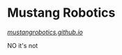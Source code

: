 # Mustang Robotics  
_[mustangrobotics.github.io](https://mustangrobotics.github.io/)_

NO it's not
